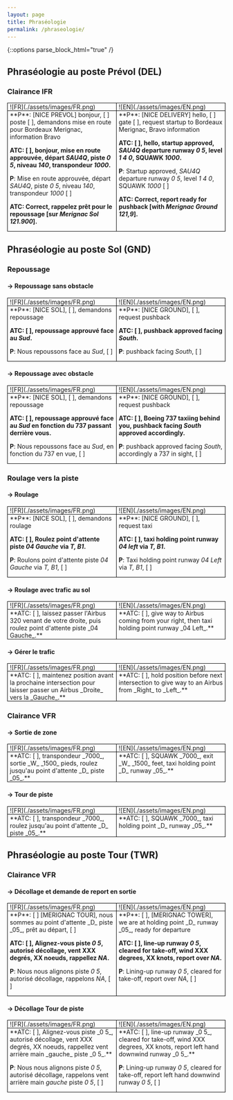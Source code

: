 ```yaml
---
layout: page
title: Phraséologie
permalink: /phraseologie/
---
```

{::options parse_block_html="true" /}

## Phraséologie au poste Prévol (DEL)

### Clairance IFR

<div style="display: table; border-collapse: collapse; border:1px solid black; table-layout: fixed; width: 100%;">
<div style="display: table-row; border:1px solid black;">
<div style="display: table-cell; border:1px solid black; padding-left: 5px; padding-right: 5px;">
![FR](./assets/images/FR.png)
</div>
<div style="display: table-cell; border:1px solid black; padding-left: 5px; padding-right: 5px;">
![EN](./assets/images/EN.png)
</div>
</div>
<div style="display: table-row; border:1px solid black;">
<div style="display: table-cell; border:1px solid black; padding-left: 5px; padding-right: 5px;">
**P**: [NICE PREVOL] bonjour, [  ] poste [  ], demandons mise en route pour Bordeaux Merignac, information Bravo

**ATC: [  ], bonjour, mise en route approuvée, départ _SAU4Q_, piste _0 5_, niveau _140_, transpondeur _1000_.**

**P**: Mise en route approuvée, départ _SAU4Q_, piste _0 5_, niveau _140_, transpondeur _1000_ [  ]

**ATC: Correct, rappelez prêt pour le repoussage [sur _Merignac Sol 121.900_].**
</div>
<div style="display: table-cell; border:1px solid black; padding-left: 5px; padding-right: 5px;">
**P**: [NICE DELIVERY] hello, [  ] gate [  ], request startup to Bordeaux Merignac, Bravo information

**ATC: [  ], hello, startup approved, _SAU4Q_ departure runway _0 5_, level _1 4 0_, SQUAWK _1000_.**

**P**: Startup approved, _SAU4Q_ departure runway _0 5_, level _1 4 0_, SQUAWK _1000_ [  ]

**ATC: Correct, report ready for pushback [with _Merignac Ground 121,9_].**
</div>
</div>
</div>

## Phraséologie au poste Sol (GND)

### Repoussage

#### → Repoussage sans obstacle

<div style="display: table; border-collapse: collapse; border:1px solid black; table-layout: fixed; width: 100%;">
<div style="display: table-row; border:1px solid black;">
<div style="display: table-cell; border:1px solid black; padding-left: 5px; padding-right: 5px;">
![FR](./assets/images/FR.png)
</div>
<div style="display: table-cell; border:1px solid black; padding-left: 5px; padding-right: 5px;">
![EN](./assets/images/EN.png)
</div>
</div>
<div style="display: table-row; border:1px solid black;">
<div style="display: table-cell; border:1px solid black; padding-left: 5px; padding-right: 5px;">
**P**: [NICE SOL], [  ], demandons repoussage

**ATC: [  ], repoussage approuvé face au _Sud_.**

**P**: Nous repoussons face au _Sud_, [  ]
</div>
<div style="display: table-cell; border:1px solid black; padding-left: 5px; padding-right: 5px;">
**P**: [NICE GROUND], [  ], request pushback

**ATC: [  ], pushback approved facing _South_.**

**P**: pushback facing _South_, [  ]
</div>
</div>
</div>

#### → Repoussage avec obstacle

<div style="display: table; border-collapse: collapse; border:1px solid black; table-layout: fixed; width: 100%;">
<div style="display: table-row; border:1px solid black;">
<div style="display: table-cell; border:1px solid black; padding-left: 5px; padding-right: 5px;">
![FR](./assets/images/FR.png)
</div>
<div style="display: table-cell; border:1px solid black; padding-left: 5px; padding-right: 5px;">
![EN](./assets/images/EN.png)
</div>
</div>
<div style="display: table-row; border:1px solid black;">
<div style="display: table-cell; border:1px solid black; padding-left: 5px; padding-right: 5px;">
**P**: [NICE SOL], [  ], demandons repoussage

**ATC: [  ], repoussage approuvé face au _Sud_ en fonction du 737 passant derrière vous.**
 
**P**: Nous repoussons face au _Sud_, en fonction du 737 en vue, [  ]
</div>
<div style="display: table-cell; border:1px solid black; padding-left: 5px; padding-right: 5px;">
**P**: [NICE GROUND], [  ], request pushback
 
**ATC: [  ], Boeing 737 taxiing behind you, pushback facing _South_ approved accordingly.**
 
**P**: pushback approved facing _South_, accordingly a 737 in sight, [  ]
</div>
</div>
</div>

### Roulage vers la piste

#### → Roulage

<div style="display: table; border-collapse: collapse; border:1px solid black; table-layout: fixed; width: 100%;">
<div style="display: table-row; border:1px solid black;">
<div style="display: table-cell; border:1px solid black; padding-left: 5px; padding-right: 5px;">
![FR](./assets/images/FR.png)
</div>
<div style="display: table-cell; border:1px solid black; padding-left: 5px; padding-right: 5px;">
![EN](./assets/images/EN.png)
</div>
</div>
<div style="display: table-row; border:1px solid black;">
<div style="display: table-cell; border:1px solid black; padding-left: 5px; padding-right: 5px;">
**P**: [NICE SOL], [  ], demandons roulage

**ATC: [  ], Roulez point d'attente piste _04 Gauche_ via _T, B1_.**
 
**P**: Roulons point d'attente piste _04 Gauche_ via _T, B1_, [  ]
</div>
<div style="display: table-cell; border:1px solid black; padding-left: 5px; padding-right: 5px;">
**P**: [NICE GROUND], [  ], request taxi

**ATC: [  ], taxi holding point runway _04 left_ via _T, B1_.**

**P**: Taxi holding point runway _04 Left_ via _T, B1_, [ ]
</div>
</div>
</div>

#### → Roulage avec trafic au sol

<div style="display: table; border-collapse: collapse; border:1px solid black; table-layout: fixed; width: 100%;">
<div style="display: table-row; border:1px solid black;">
<div style="display: table-cell; border:1px solid black; padding-left: 5px; padding-right: 5px;">
![FR](./assets/images/FR.png)
</div>
<div style="display: table-cell; border:1px solid black; padding-left: 5px; padding-right: 5px;">
![EN](./assets/images/EN.png)
</div>
</div>
<div style="display: table-row; border:1px solid black;">
<div style="display: table-cell; border:1px solid black; padding-left: 5px; padding-right: 5px;">
**ATC: [  ], laissez passer  l'Airbus 320 venant de votre droite, puis roulez point d'attente piste _04 Gauche_.**
</div>
<div style="display: table-cell; border:1px solid black; padding-left: 5px; padding-right: 5px;">
**ATC: [  ], give way to Airbus coming from your right, then taxi holding point runway _04 Left_.**
</div>
</div>
</div>

#### → Gérer le trafic

<div style="display: table; border-collapse: collapse; border:1px solid black; table-layout: fixed; width: 100%;">
<div style="display: table-row; border:1px solid black;">
<div style="display: table-cell; border:1px solid black; padding-left: 5px; padding-right: 5px;">
![FR](./assets/images/FR.png)
</div>
<div style="display: table-cell; border:1px solid black; padding-left: 5px; padding-right: 5px;">
![EN](./assets/images/EN.png)
</div>
</div>
<div style="display: table-row; border:1px solid black;">
<div style="display: table-cell; border:1px solid black; padding-left: 5px; padding-right: 5px;">
**ATC: [  ], maintenez position avant la prochaine intersection pour laisser passer un Airbus _Droite_ vers la _Gauche_.**
</div>
<div style="display: table-cell; border:1px solid black; padding-left: 5px; padding-right: 5px;">
**ATC: [  ], hold position before next intersection to give way to an Airbus from _Right_ to _Left_.**
</div>
</div>
</div>

### Clairance VFR

#### → Sortie de zone

<div style="display: table; border-collapse: collapse; border:1px solid black; table-layout: fixed; width: 100%;">
<div style="display: table-row; border:1px solid black;">
<div style="display: table-cell; border:1px solid black; padding-left: 5px; padding-right: 5px;">
![FR](./assets/images/FR.png)
</div>
<div style="display: table-cell; border:1px solid black; padding-left: 5px; padding-right: 5px;">
![EN](./assets/images/EN.png)
</div>
</div>
<div style="display: table-row; border:1px solid black;">
<div style="display: table-cell; border:1px solid black; padding-left: 5px; padding-right: 5px;">
**ATC: [  ], transpondeur _7000_, sortie _W_ _1500_ pieds, roulez jusqu'au point d'attente _D_ piste _05_.**
</div>
<div style="display: table-cell; border:1px solid black; padding-left: 5px; padding-right: 5px;">
**ATC: [  ], SQUAWK _7000_, exit _W_ _1500_ feet, taxi holding point _D_ runway _05_.**
</div>
</div>
</div>

#### → Tour de piste

<div style="display: table; border-collapse: collapse; border:1px solid black; table-layout: fixed; width: 100%;">
<div style="display: table-row; border:1px solid black;">
<div style="display: table-cell; border:1px solid black; padding-left: 5px; padding-right: 5px;">
![FR](./assets/images/FR.png)
</div>
<div style="display: table-cell; border:1px solid black; padding-left: 5px; padding-right: 5px;">
![EN](./assets/images/EN.png)
</div>
</div>
<div style="display: table-row; border:1px solid black;">
<div style="display: table-cell; border:1px solid black; padding-left: 5px; padding-right: 5px;">
**ATC: [  ], transpondeur _7000_, roulez jusqu'au point d'attente _D_ piste _05_.**
</div>
<div style="display: table-cell; border:1px solid black; padding-left: 5px; padding-right: 5px;">
**ATC: [  ], SQUAWK _7000_, taxi holding point _D_ runway _05_.**
</div>
</div>
</div>

## Phraséologie au poste Tour (TWR)

### Clairance VFR

#### → Décollage et demande de report en sortie

<div style="display: table; border-collapse: collapse; border:1px solid black; table-layout: fixed; width: 100%;">
<div style="display: table-row; border:1px solid black;">
<div style="display: table-cell; border:1px solid black; padding-left: 5px; padding-right: 5px;">
![FR](./assets/images/FR.png)
</div>
<div style="display: table-cell; border:1px solid black; padding-left: 5px; padding-right: 5px;">
![EN](./assets/images/EN.png)
</div>
</div>
<div style="display: table-row; border:1px solid black;">
<div style="display: table-cell; border:1px solid black; padding-left: 5px; padding-right: 5px;">
**P**: [  ] [MERIGNAC TOUR], nous sommes au point d'attente _D_ piste _05_, prêt au départ, [  ]

**ATC: [  ], Alignez-vous piste _0 5_, autorisé décollage, vent XXX degrés, XX noeuds, rappellez _NA_.**
 
**P**: Nous nous alignons piste _0 5_, autorisé décollage, rappelons _NA_, [  ]
</div>
<div style="display: table-cell; border:1px solid black; padding-left: 5px; padding-right: 5px;">
**P**: [  ], [MERIGNAC TOWER], we are at holding point _D_ runway _05_, ready for departure

**ATC: [  ], line-up runway _0 5_, cleared for take-off, wind XXX degrees, XX knots, report over _NA_.**
 
**P**: Lining-up runway _0 5_, cleared for take-off, report over _NA_, [  ]
</div>
</div>
</div>

#### → Décollage Tour de piste

<div style="display: table; border-collapse: collapse; border:1px solid black; table-layout: fixed; width: 100%;">
<div style="display: table-row; border:1px solid black;">
<div style="display: table-cell; border:1px solid black; padding-left: 5px; padding-right: 5px;">
![FR](./assets/images/FR.png)
</div>
<div style="display: table-cell; border:1px solid black; padding-left: 5px; padding-right: 5px;">
![EN](./assets/images/EN.png)
</div>
</div>
<div style="display: table-row; border:1px solid black;">
<div style="display: table-cell; border:1px solid black; padding-left: 5px; padding-right: 5px;">
**ATC: [  ], Alignez-vous piste _0 5_, autorisé décollage, vent XXX degrés, XX noeuds, rappellez vent arrière main _gauche_ piste _0 5_.**
 
**P**: Nous nous alignons piste _0 5_, autorisé décollage, rappelons vent arrière main _gauche_ piste _0 5_, [  ]
</div>
<div style="display: table-cell; border:1px solid black; padding-left: 5px; padding-right: 5px;">
**ATC: [  ], line-up runway _0 5_, cleared for take-off, wind XXX degrees, XX knots, report left hand downwind runway _0 5_.**
 
**P**: Lining-up runway _0 5_, cleared for take-off, report left hand downwind runway _0 5_, [  ]
</div>
</div>
</div>